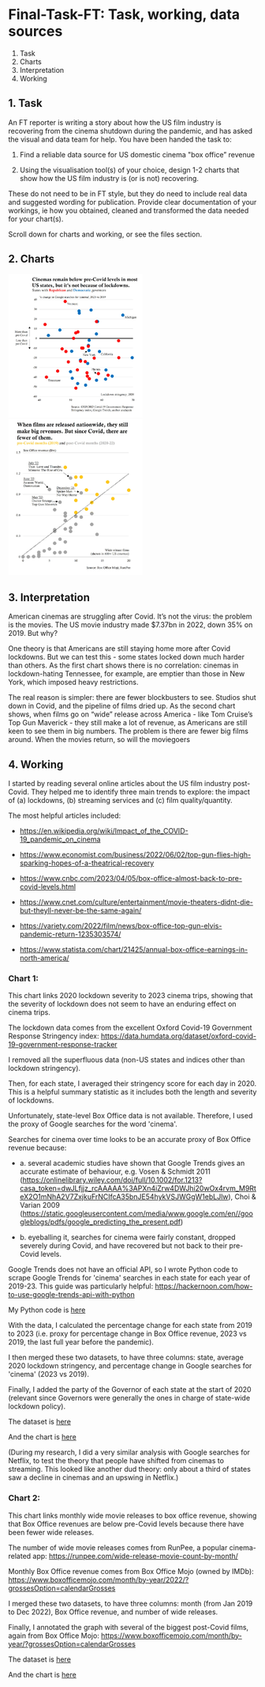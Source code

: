 # Final-Task-FT: Task, working, data sources
1. Task
2. Charts
3. Interpretation
4. Working

## 1. Task
An FT reporter is writing a story about how the US film industry is recovering from the cinema shutdown during the pandemic, and has asked the visual and data team for help. You have been handed the task to:

1. Find a reliable data source for US domestic cinema "box office” revenue

2. Using the visualisation tool(s) of your choice, design 1-2 charts that show how the US film industry is (or is not) recovering. 

These do not need to be in FT style, but they do need to include real data and suggested wording for publication. Provide clear documentation of your workings, ie how you obtained, cleaned and transformed the data needed for your chart(s).


Scroll down for charts and working, or see the files section.


## 2. Charts
<img src="https://github.com/Android022/Final-Task-FT-/blob/main/graph1.jpg?raw=true" alt="alt text" style="width: 54%;">

<img src="https://github.com/Android022/Final-Task-FT-/blob/main/graph2.jpg?raw=true" alt="alt text" style="width: 54%;">


## 3. Interpretation
American cinemas are struggling after Covid. It’s not the virus: the problem is the movies. The US movie industry made $7.37bn in 2022, down 35% on 2019. But why? 
 
One theory is that Americans are still staying home more after Covid lockdowns. But we can test this - some states locked down much harder than others. As the first chart shows there is no correlation: cinemas in lockdown-hating Tennessee, for example, are emptier than those in New York, which imposed heavy restrictions.
 
The real reason is simpler: there are fewer blockbusters to see. Studios shut down in Covid, and the pipeline of films dried up. As the second chart shows, when films go on “wide” release across America - like Tom Cruise’s Top Gun Maverick - they still make a lot of revenue, as Americans are still keen to see them in big numbers. The problem is there are fewer big films around. When the movies return, so will the moviegoers



## 4. Working
I started by reading several online articles about the US film industry post-Covid. They helped me to identify three main trends to explore: the impact of (a) lockdowns, (b) streaming services and (c) film quality/quantity.

The most helpful articles included:

* https://en.wikipedia.org/wiki/Impact_of_the_COVID-19_pandemic_on_cinema

* https://www.economist.com/business/2022/06/02/top-gun-flies-high-sparking-hopes-of-a-theatrical-recovery

* https://www.cnbc.com/2023/04/05/box-office-almost-back-to-pre-covid-levels.html

* https://www.cnet.com/culture/entertainment/movie-theaters-didnt-die-but-theyll-never-be-the-same-again/

* https://variety.com/2022/film/news/box-office-top-gun-elvis-pandemic-return-1235303574/

* https://www.statista.com/chart/21425/annual-box-office-earnings-in-north-america/


### Chart 1:
This chart links 2020 lockdown severity to 2023 cinema trips, showing that the severity of lockdown does not seem to have an enduring effect on cinema trips.

The lockdown data comes from the excellent Oxford Covid-19 Government Response Stringency index: https://data.humdata.org/dataset/oxford-covid-19-government-response-tracker

I removed all the superfluous data (non-US states and indices other than lockdown stringency).

Then, for each state, I averaged their stringency score for each day in 2020. This is a helpful summary statistic as it includes both the length and severity of lockdowns.

Unfortunately, state-level Box Office data is not available. Therefore, I used the proxy of Google searches for the word 'cinema'.

Searches for cinema over time looks to be an accurate proxy of Box Office revenue because:

* a. several academic studies have shown that Google Trends gives an accurate estimate of behaviour, e.g. Vosen & Schmidt 2011 (https://onlinelibrary.wiley.com/doi/full/10.1002/for.1213?casa_token=dwJLfjjz_rcAAAAA%3APXn4iZrw4DWJhi20wOx4rvm_M9RteX2O1mNhA2V7ZxjkuFrNCIfcA35bnJE54hykVSJWGgW1ebLJlw), Choi & Varian 2009 (https://static.googleusercontent.com/media/www.google.com/en//googleblogs/pdfs/google_predicting_the_present.pdf)

* b. eyeballing it, searches for cinema were fairly constant, dropped severely during Covid, and have recovered but not back to their pre-Covid levels.

Google Trends does not have an official API, so I wrote Python code to scrape Google Trends for 'cinema' searches in each state for each year of 2019-23. This guide was particularly helpful: https://hackernoon.com/how-to-use-google-trends-api-with-python

My Python code is [here](https://github.com/Android022/Final-Task-FT-/blob/main/Google_Trends_Scraping.ipynb)

With the data, I calculated the percentage change for each state from 2019 to 2023 (i.e. proxy for percentage change in Box Office revenue, 2023 vs 2019, the last full year before the pandemic).

I then merged these two datasets, to have three columns: state, average 2020 lockdown stringency, and percentage change in Google searches for 'cinema' (2023 vs 2019).

Finally, I added the party of the Governor of each state at the start of 2020 (relevant since Governors were generally the ones in charge of state-wide lockdown policy).

The dataset is [here](https://github.com/Android022/Final-Task-FT-/blob/main/Graph1Data.csv)

And the chart is [here](https://github.com/Android022/Final-Task-FT-/blob/main/graph1.jpg)

(During my research, I did a very similar analysis with Google searches for Netflix, to test the theory that people have shifted from cinemas to streaming. This looked like another dud theory: only about a third of states saw a decline in cinemas and an upswing in Netflix.)

### Chart 2:
This chart links monthly wide movie releases to box office revenue, showing that Box Office revenues are below pre-Covid levels because there have been fewer wide releases.

The number of wide movie releases comes from RunPee, a popular cinema-related app: https://runpee.com/wide-release-movie-count-by-month/ 

Monthly Box Office revenue comes from Box Office Mojo (owned by IMDb): https://www.boxofficemojo.com/month/by-year/2022/?grossesOption=calendarGrosses

I merged these two datasets, to have three columns: month (from Jan 2019 to Dec 2022), Box Office revenue, and number of wide releases.

Finally, I annotated the graph with several of the biggest post-Covid films, again from Box Office Mojo: https://www.boxofficemojo.com/month/by-year/?grossesOption=calendarGrosses

The dataset is [here](https://github.com/Android022/Final-Task-FT-/blob/main/Graph2Data.csv)

And the chart is [here](https://github.com/Android022/Final-Task-FT-/blob/main/graph2.jpg)
